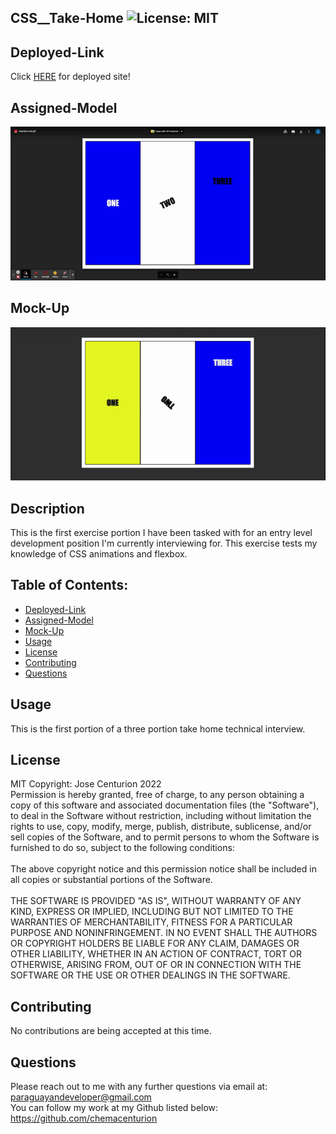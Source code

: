 ## CSS__Take-Home ![License: MIT](https://img.shields.io/badge/License-MIT-yellow.svg)

## Deployed-Link
Click [HERE](https://chemacenturion.github.io/CSS__Take-Home/) for deployed site!

## Assigned-Model
![Assigned-Model-GIF](https://github.com/chemacenturion/CSS__Take-Home/blob/main/assets/images/exersice-one.gif%20-%20Google%20Drive.gif?raw=true)

## Mock-Up
![Mock-Up-GIF](https://github.com/chemacenturion/CSS__Take-Home/blob/main/assets/images/CSS__Take-Home.gif?raw=true)

## Description
This is the first exercise portion I have been tasked with for an entry level development position I'm currently interviewing for. This exercise tests my knowledge of CSS animations and flexbox.

## Table of Contents:
* [Deployed-Link](#Deployed-Link)
* [Assigned-Model](#Assigned-Model)
* [Mock-Up](#Mock-Up)
* [Usage](#Usage)
* [License](#License)
* [Contributing](#Contributing)
* [Questions](#Questions)

## Usage
This is the first portion of a three portion take home technical interview.

## License
MIT Copyright: Jose Centurion 2022
<br/>
Permission is hereby granted, free of charge, to any person obtaining a copy of this software and associated documentation files (the "Software"), to deal in the Software without restriction, including without limitation the rights to use, copy, modify, merge, publish, distribute, sublicense, and/or sell copies of the Software, and to permit persons to whom the Software is furnished to do so, subject to the following conditions: <br/> <br/> The above copyright notice and this permission notice shall be included in all copies or substantial portions of the Software. <br/> <br/> THE SOFTWARE IS PROVIDED "AS IS", WITHOUT WARRANTY OF ANY KIND, EXPRESS OR IMPLIED, INCLUDING BUT NOT LIMITED TO THE WARRANTIES OF MERCHANTABILITY, FITNESS FOR A PARTICULAR PURPOSE AND NONINFRINGEMENT. IN NO EVENT SHALL THE AUTHORS OR COPYRIGHT HOLDERS BE LIABLE FOR ANY CLAIM, DAMAGES OR OTHER LIABILITY, WHETHER IN AN ACTION OF CONTRACT, TORT OR OTHERWISE, ARISING FROM, OUT OF OR IN CONNECTION WITH THE SOFTWARE OR THE USE OR OTHER DEALINGS IN THE SOFTWARE.

## Contributing
No contributions are being accepted at this time.

## Questions
Please reach out to me with any further questions via email at:
<br/>
paraguayandeveloper@gmail.com
<br/>
You can follow my work at my Github listed below:
<br/>
https://github.com/chemacenturion

